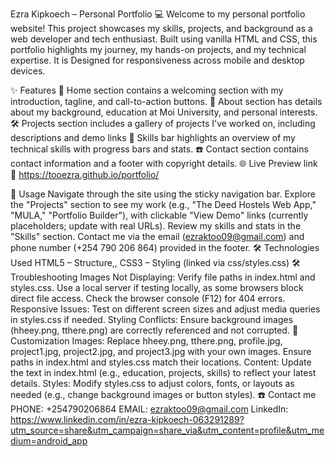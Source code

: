 Ezra Kipkoech – Personal Portfolio 💻
Welcome to my personal portfolio website! This project showcases my skills, projects, and background as a web developer and tech enthusiast. Built using vanilla HTML and CSS, this portfolio highlights my journey, my hands-on projects, and my technical expertise. It is Designed for responsiveness across mobile and desktop devices.

✨ Features
👤 Home section contains a welcoming section with my introduction, tagline, and call-to-action buttons.
🎯 About section has details about my background, education at Moi University, and personal interests.
🛠️ Projects section includes a gallery of projects I've worked on, including descriptions and demo links
🧠 Skills bar highlights an overview of my technical skills with progress bars and stats.
☎️ Contact section contains contact information and a footer with copyright details.
🌐 Live Preview link
🔗 https://tooezra.github.io/portfolio/

🧭 Usage
Navigate through the site using the sticky navigation bar.
Explore the "Projects" section to see my work (e.g., "The Deed Hostels Web App," "MULA," "Portfolio Builder"), with clickable "View Demo" links (currently placeholders; update with real URLs).
Review my skills and stats in the "Skills" section.
Contact me via the email (ezraktoo09@gmail.com) and phone number ‪(+254 790 206 864‬) provided in the footer.
🛠️ Technologies Used
HTML5 – Structure,,
CSS3 – Styling (linked via css/styles.css)
🛠️ Troubleshooting
Images Not Displaying: Verify file paths in index.html and styles.css. Use a local server if testing locally, as some browsers block direct file access. Check the browser console (F12) for 404 errors.
Responsive Issues: Test on different screen sizes and adjust media queries in styles.css if needed.
Styling Conflicts: Ensure background images (hheey.png, tthere.png) are correctly referenced and not corrupted.
🎨 Customization
Images: Replace hheey.png, tthere.png, profile.jpg, project1.jpg, project2.jpg, and project3.jpg with your own images. Ensure paths in index.html and styles.css match their locations.
Content: Update the text in index.html (e.g., education, projects, skills) to reflect your latest details.
Styles: Modify styles.css to adjust colors, fonts, or layouts as needed (e.g., change background images or button styles).
☎️ Contact me
PHONE: +254790206864
EMAIL: ezraktoo09@gmail.com
LinkedIn: https://www.linkedin.com/in/ezra-kipkoech-063291289?utm_source=share&utm_campaign=share_via&utm_content=profile&utm_medium=android_app